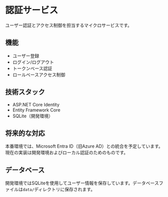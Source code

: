 # 認証サービス

ユーザー認証とアクセス制御を担当するマイクロサービスです。

## 機能

- ユーザー登録
- ログイン/ログアウト
- トークンベース認証
- ロールベースアクセス制御

## 技術スタック

- ASP.NET Core Identity
- Entity Framework Core
- SQLite（開発環境）

## 将来的な対応

本番環境では、Microsoft Entra ID（旧Azure AD）との統合を予定しています。現在の実装は開発環境およびローカル認証のためのものです。

## データベース

開発環境ではSQLiteを使用してユーザー情報を保存しています。データベースファイルは`data/`ディレクトリに保存されます。
